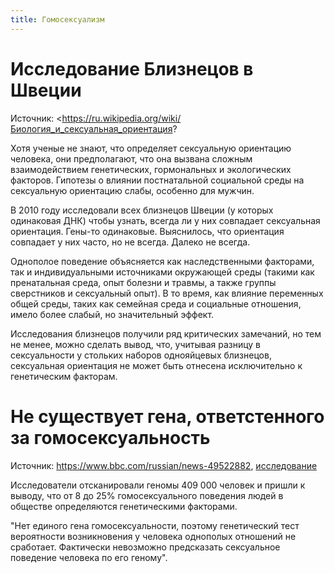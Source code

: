 ```yaml
---
title: Гомосексуализм
---
```


# Исследование Близнецов в Швеции

Источник: <https://ru.wikipedia.org/wiki/Биология_и_сексуальная_ориентация?

Хотя ученые не знают, что определяет сексуальную ориентацию человека, они предполагают, что она вызвана сложным взаимодействием генетических, гормональных и экологических факторов. Гипотезы о влиянии постнатальной социальной среды на сексуальную ориентацию слабы, особенно для мужчин.

В 2010 году исследовали всех близнецов Швеции (у которых одинаковая ДНК) чтобы узнать, всегда ли у них совпадает сексуальная ориентация. Гены-то одинаковые. Выяснилось, что ориентация совпадает у них часто, но не всегда. Далеко не всегда.

Однополое поведение объясняется как наследственными факторами, так и индивидуальными источниками окружающей среды (такими как пренатальная среда, опыт болезни и травмы, а также группы сверстников и сексуальный опыт). В то время, как влияние переменных общей среды, таких как семейная среда и социальные отношения, имело более слабый, но значительный эффект.

Исследования близнецов получили ряд критических замечаний, но тем не менее, можно сделать вывод, что, учитывая разницу в сексуальности у стольких наборов однояйцевых близнецов, сексуальная ориентация не может быть отнесена исключительно к генетическим факторам.


# Не существует гена, ответстенного за гомосексуальность

Источник: <https://www.bbc.com/russian/news-49522882>, [исследование](https://science.sciencemag.org/cgi/doi/10.1126/science.aay2726)

Исследователи отсканировали геномы 409 000 человек и пришли к выводу, что от 8 до 25% гомосексуального поведения людей в обществе определяются генетическими факторами.

"Нет единого гена гомосексуальности, поэтому генетический тест вероятности возникновения у человека однополых отношений не сработает. Фактически невозможно предсказать сексуальное поведение человека по его геному".
